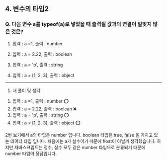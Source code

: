 ## 4. 변수의 타입2

### Q. 다음 변수 a를 typeof(a)로 넣었을 때 출력될 값과의 연결이 알맞지 않은 것은?

1.  입력 : a =1, 출력 : number

2.  입력 : a = 2.22, 출력 : boolean

3.  입력 : a = 'p', 출력 : string

4.  입력 : a = [1, 2, 3], 출력 : object

---

1. 내 풀이 및 생각.

1) 입력 : a =1, 출력 : number ⭕
2) 입력 : a = 2.22, 출력 : boolean ❌
3) 입력 : a = 'p', 출력 : string ⭕
4) 입력 : a = [1, 2, 3], 출력 : object ⭕

2번 보기에서 a의 타입은 number 입니다. boolean 타입은 true, false 을 가지고 있는 데이터 타입 입니다. 처음에는 a가 실수이기 때문에 float이 아닐까 생각했습니다. 하지만 자바스크립트는 정수, 실수 모두 같은 number 타입으로 분류되기 때문에 number 타입이 정답입니다.
